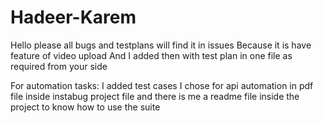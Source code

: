 # Hadeer-Karem

Hello 
please all bugs and testplans will find it in issues Because it is have feature of video upload 
And I added then with test plan in one file as required from your side 

For automation tasks: 
I added test cases I chose for api automation in pdf file inside instabug project file and there is me a readme file inside the project to know how to use the suite 




